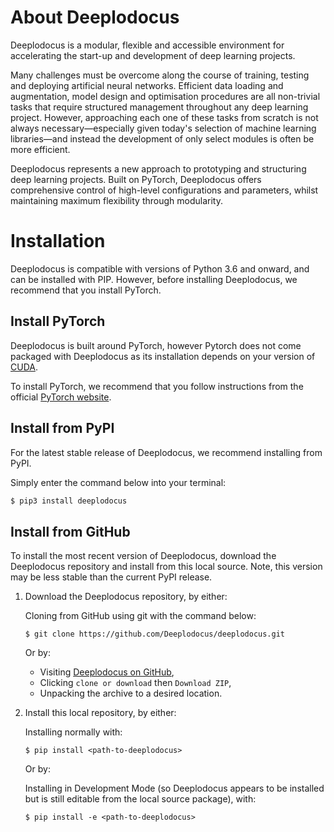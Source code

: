 # About Deeplodocus

Deeplodocus is a modular, flexible and accessible environment for accelerating the start-up and development of deep learning projects. 

Many challenges must be overcome along the course of training, testing and deploying artificial neural networks. Efficient data loading and augmentation, model design and optimisation procedures are all non-trivial tasks that require structured management throughout any deep learning project. However, approaching each one of these tasks from scratch is not always necessary—especially given today's selection of machine learning libraries—and instead the development of only select modules is often be more efficient.

Deeplodocus represents a new approach to prototyping and structuring deep learning projects. Built on PyTorch, Deeplodocus offers comprehensive control of high-level configurations and parameters, whilst maintaining maximum flexibility through modularity.

# Installation

Deeplodocus is compatible with versions of Python 3.6 and onward, and can be installed with PIP. However, before installing Deeplodocus, we recommend that you install PyTorch. 

## Install PyTorch

Deeplodocus is built around PyTorch, however Pytorch does not come packaged with Deeplodocus as its installation depends on your version of [CUDA](https://developer.nvidia.com/cuda-downloads). 

To install PyTorch, we recommend that you follow instructions from the official [PyTorch website](https://pytorch.org/). 

## Install from PyPI

For the latest stable release of Deeplodocus, we recommend installing from PyPI.

Simply enter the command below into your terminal:

```bash
$ pip3 install deeplodocus
```

## Install from GitHub

To install the most recent version of Deeplodocus, download the Deeplodocus repository and install from this local source. Note, this version may be less stable than the current PyPI release. 

1. Download the Deeplodocus repository, by either:

	Cloning from GitHub using git with the command below:

	```
	$ git clone https://github.com/Deeplodocus/deeplodocus.git
	``` 
	
	Or by:
	 	
	- Visiting [Deeplodocus on GitHub](https://github.com/Deeplodocus/deeplodocus),
	- Clicking `clone or download` then `Download ZIP`,
	- Unpacking the archive to a desired location.
	
1. Install this local repository, by either:

	Installing normally with:

	```
	$ pip install <path-to-deeplodocus>
	```
	
	Or by:

	Installing in Development Mode (so Deeplodocus appears to be installed but is still editable from the local source package), with:

	```
	$ pip install -e <path-to-deeplodocus>
	```